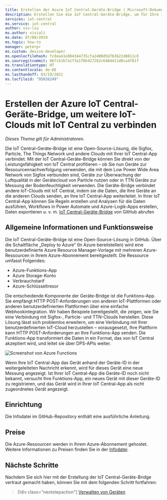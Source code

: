 ```yaml
---
title: Erstellen der Azure IoT Central-Geräte-Bridge | Microsoft-Dokumentation
description: Erstellen Sie die IoT Central-Geräte-Bridge, um für Ihre IoT Central-App eine Verbindung mit anderen IoT-Clouds (beispielsweise mit Sigfox, Particle oder The Things Network) herzustellen.
services: iot-central
ms.service: iot-central
author: viv-liu
ms.author: viviali
ms.date: 07/09/2019
ms.topic: how-to
manager: peterpr
ms.custom: device-developer
ms.openlocfilehash: fc8ea41e804344735cfa2400d5d763622d8811c8
ms.sourcegitcommit: 867cb1b7a1f3a1f0b427282c648d411d0ca4f81f
ms.translationtype: HT
ms.contentlocale: de-DE
ms.lasthandoff: 03/19/2021
ms.locfileid: "95026249"
---
```

# <a name="build-the-iot-central-device-bridge-to-connect-other-iot-clouds-to-iot-central"></a>Erstellen der Azure IoT Central-Geräte-Bridge, um weitere IoT-Clouds mit IoT Central zu verbinden

*Dieses Thema gilt für Administratoren.*

Die IoT Central-Geräte-Bridge ist eine Open-Source-Lösung, die Sigfox, Particle, The Things Network und andere Clouds mit Ihrer IoT Central-App verbindet. Mit der IoT Central-Geräte-Bridge können Sie direkt von der Leistungsfähigkeit von IoT Central profitieren – ob Sie nun Geräte zur Ressourcennachverfolgung verwenden, die mit dem Low Power Wide Area Network von Sigfox verbunden sind, Geräte zur Überwachung der Luftqualität in der Gerätecloud von Particle nutzen oder in TTN Geräte zur Messung der Bodenfeuchtigkeit verwenden. Die Geräte-Bridge verbindet andere IoT-Clouds mit IoT Central, indem sie die Daten, die Ihre Geräte an die anderen Clouds senden, an Ihre IoT Central-App weiterleitet. In Ihrer IoT Central-App können Sie Regeln erstellen und Analysen für die Daten ausführen, Workflows in Power Automate und Azure-Logik-Apps erstellen, Daten exportieren u. v. m. [IoT Central-Geräte-Bridge](https://aka.ms/iotcentralgithubdevicebridge) von GitHub abrufen

## <a name="what-is-it-and-how-does-it-work"></a>Allgemeine Informationen und Funktionsweise
Die IoT Central-Geräte-Bridge ist eine Open-Source-Lösung in GitHub. Über die Schaltfläche „Deploy to Azure“ (In Azure bereitstellen) wird eine benutzerdefinierte Azure Resource Manager-Vorlage mit mehreren Azure-Ressourcen in Ihrem Azure-Abonnement bereitgestellt. Die Ressource umfasst Folgendes:
-    Azure-Funktions-App
-    Azure Storage-Konto
-    Verbrauchstarif
-    Azure-Schlüsseltresor

Die entscheidende Komponente der Geräte-Bridge ist die Funktions-App. Sie empfängt HTTP POST-Anforderungen von anderen IoT-Plattformen oder anderen benutzerdefinierten Plattformen über eine einfache Webhookintegration. Wir haben Beispiele bereitgestellt, die zeigen, wie Sie eine Verbindung mit Sigfox-, Particle- und TTN-Clouds herstellen. Diese Lösung lässt sich problemlos erweitern, um eine Verbindung mit Ihrer benutzerdefinierten IoT-Cloud herzustellen – vorausgesetzt, Ihre Plattform kann HTTP POST-Anforderungen an Ihre Funktions-App senden.
Die Funktions-App transformiert die Daten in ein Format, das von IoT Central akzeptiert wird, und leitet sie über DPS-APIs weiter.

![Screenshot von Azure Functions](media/howto-build-iotc-device-bridge/azfunctions.png)

Wenn Ihre IoT Central-App das Gerät anhand der Geräte-ID in der weitergeleiteten Nachricht erkennt, wird für dieses Gerät eine neue Messung angezeigt. Ist Ihrer IoT Central-App die Geräte-ID noch nicht bekannt, versucht Ihre Funktions-App, ein neues Gerät mit dieser Geräte-ID zu registrieren, und das Gerät wird in Ihrer IoT Central-App als nicht zugeordnetes Gerät angezeigt. 

## <a name="how-do-i-set-it-up"></a>Einrichtung
Die Infodatei im GitHub-Repository enthält eine ausführliche Anleitung. 

## <a name="pricing"></a>Preise
Die Azure-Ressourcen werden in Ihrem Azure-Abonnement gehostet. Weitere Informationen zu Preisen finden Sie in der [Infodatei](https://aka.ms/iotcentralgithubdevicebridge).

## <a name="next-steps"></a>Nächste Schritte
Nachdem Sie sich hier mit der Erstellung der IoT Central-Geräte-Bridge vertraut gemacht haben, können Sie mit dem folgenden Schritt fortfahren:

> [!div class="nextstepaction"]
> [Verwalten von Geräten](howto-manage-devices.md)
